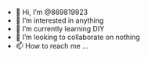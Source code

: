- 👋 Hi, I’m @869819923
- 👀 I’m interested in anything
- 🌱 I’m currently learning DIY
- 💞️ I’m looking to collaborate on nothing
- 📫 How to reach me ...

<!---
869819923/869819923 is a ✨ special ✨ repository because its `README.md` (this file) appears on your GitHub profile.
You can click the Preview link to take a look at your changes.
--->
